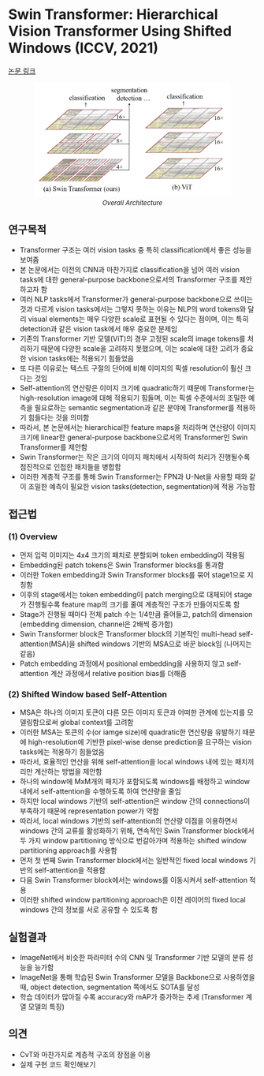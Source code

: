 # Swin Transformer: Hierarchical Vision Transformer Using Shifted Windows (ICCV, 2021)

[논문 링크](https://openaccess.thecvf.com/content/ICCV2021/html/Liu_Swin_Transformer_Hierarchical_Vision_Transformer_Using_Shifted_Windows_ICCV_2021_paper.html)

<p align="center">
    <img width="400" alt='fig1' src="../img/liu2021swin.png?raw=true"></br>
    <em><font size=2>Overall Architecture</font></em>
</p>

## 연구목적
- Transformer 구조는 여러 vision tasks 중 특히 classification에서 좋은 성능을 보여줌
- 본 논문에서는 이전의 CNN과 마찬가지로 classification을 넘어 여러 vision tasks에 대한 general-purpose backbone으로서의 Transformer 구조를 제안하고자 함
- 여러 NLP tasks에서 Transformer가 general-purpose backbone으로 쓰이는 것과 다르게 vision tasks에서는 그렇지 못하는 이유는 NLP의 word tokens와 달리 visual elements는 매우 다양한 scale로 표현될 수 있다는 점이며, 이는 특히 detection과 같은 vision task에서 매우 중요한 문제임 
- 기존의 Transformer 기반 모델(ViT)의 경우 고정된 scale의 image tokens를 처리하기 때문에 다양한 scale을 고려하지 못했으며, 이는 scale에 대한 고려가 중요한 vision tasks에는 적용되기 힘들었음
- 또 다른 이유로는 텍스트 구절의 단어에 비해 이미지의 픽셀 resolution이 훨신 크다는 것임
- Self-attention의 연산량은 이미지 크기에 quadratic하기 때문에 Transformer는 high-resolution image에 대해 적용되기 힘들며, 이는 픽셀 수준에서의 조밀한 예측을 필요로하는 semantic segmentation과 같은 분야에 Transformer를 적용하기 힘들다는 것을 의미함
- 따라서, 본 논문에서는 hierarchical한 feature maps을 처리하며 연산량이 이미지 크기에 linear한 general-purpose backbone으로서의 Transformer인 Swin Transformer를 제안함
- Swin Transformer는 작은 크기의 이미지 패치에서 시작하여 처리가 진행될수록 점진적으로 인접한 패치들을 병합함
- 이러한 계층적 구조를 통해 Swin Transformer는 FPN과 U-Net을 사용할 때와 같이 조밀한 예측이 필요한 vision tasks(detection, segmentation)에 적용 가능함

## 접근법
### (1) Overview
- 먼저 입력 이미지는 4x4 크기의 패치로 분할되며 token embedding이 적용됨
- Embedding된 patch tokens은 Swin Transformer blocks를 통과함
- 이러한 Token embedding과 Swin Transformer blocks를 묶어 stage1으로 지칭함
- 이후의 stage에서는 token embedding이 patch merging으로 대체되어 stage가 진행될수록 feature map의 크기를 줄여 계층적인 구조가 만들어지도록 함
- Stage가 진행될 때마다 전체 patch 수는 1/4만큼 줄어들고, patch의 dimension (embedding dimension, channel은 2배씩 증가함)
- Swin Transformer block은 Transformer block의 기본적인 multi-head self-attention(MSA)을 shifted windows 기반의 MSA으로 바꾼 block임 (나머지는 같음)
- Patch embedding 과정에서 positional embedding을 사용하지 않고 self-attention 계산 과정에서 relative position bias를 더해줌

### (2) Shifted Window based Self-Attention
- MSA은 하나의 이미지 토큰이 다른 모든 이미지 토큰과 어떠한 관계에 있는지를 모델링함으로써 global context를 고려함
- 이러한 MSA는 토큰의 수(or iamge size)에 quadratic한 연산량을 유발하기 때문에 high-resolution에 기반한 pixel-wise dense prediction을 요구하는 vision tasks에는 적용하기 힘들었음
- 따라서, 효율적인 연산을 위해 self-attention을 local windows 내에 있는 패치끼리만 계산하는 방법을 제안함
- 하나의 window에 MxM개의 패치가 포함되도록 windows를 배정하고 window 내에서 self-attention을 수행하도록 하여 연산량을 줄임
- 하지만 local windows 기반의 self-attention은 window 간의 connections이 부족하기 때문에 representation power가 약함
- 따라서, local windows 기반의 self-attention의 연산량 이점을 이용하면서 windows 간의 교류를 활성화하기 위해, 연속적인 Swin Transformer block에서 두 가지 window partitioning 방식으로 번갈아가며 적용하는 shifted window partitioning approach를 사용함
- 먼저 첫 번째 Swin Transformer block에서는 일반적인 fixed local windows 기반의 self-attention을 적용함
- 다음 Swin Transformer block에서는 windows를 이동시켜서 self-attention 적용
- 이러한 shifted window partitioning approach은 이전 레이어의 fixed local windows 간의 정보를 서로 공유할 수 있도록 함

## 실험결과
- ImageNet에서 비슷한 파라미터 수의 CNN 및 Transformer 기반 모델의 분류 성능을 능가함
- ImageNet을 통해 학습된 Swin Transformer 모델을 Backbone으로 사용하였을 때, object detection, segmentation 쪽에서도 SOTA를 달성
- 학습 데이터가 많아질 수록 accuracy와 mAP가 증가하는 추세 (Transformer 계열 모델의 특징)

## 의견
- CvT와 마찬가지로 계층적 구조의 장점을 이용
- 실제 구현 코드 확인해보기